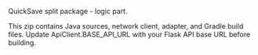 QuickSave split package - logic part.

This zip contains Java sources, network client, adapter, and Gradle build files.
Update ApiClient.BASE_API_URL with your Flask API base URL before building.
